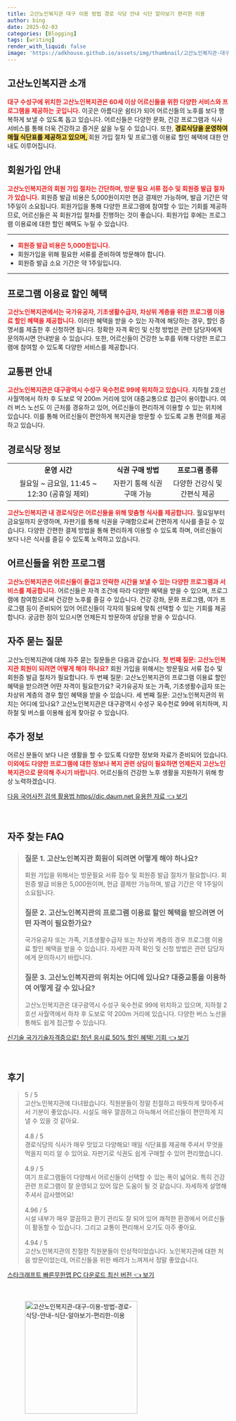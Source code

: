 ```yaml
---
title: 고산노인복지관 대구 이용 방법 경로 식당 안내 식단 알아보기 편리한 이용
author: bing
date: 2025-02-03
categories: [Blogging]
tags: [writing]
render_with_liquid: false
image: 'https://adkhouse.github.io/assets/img/thumbnail/고산노인복지관-대구-이용-방법-경로-식당-안내-식단-알아보기-편리한-이용.webp'
---
```



<h2 id='고산노인복지관 소개'>고산노인복지관 소개</h2>

<p><b><span style="color: #ee2323;">대구 수성구에 위치한 고산노인복지관은 60세 이상 어르신들을 위한 다양한 서비스와 프로그램을 제공하는 곳입니다.</span></b> 이곳은 아름다운 쉼터가 되어 어르신들의 노후를 보다 행복하게 보낼 수 있도록 돕고 있습니다. 어르신들은 다양한 문화, 건강 프로그램과 식사 서비스를 통해 더욱 건강하고 즐거운 삶을 누릴 수 있습니다. 또한, <b><span style="background-color: #ffe066;">경로식당을 운영하여 매월 식단표를 제공하고 있으며, </span></b>회원 가입 절차 및 프로그램 이용료 할인 혜택에 대한 안내도 이루어집니다.</p>

<h2 id='회원가입 안내'>회원가입 안내</h2>

<p><b><span style="color: #ee2323;">고산노인복지관의 회원 가입 절차는 간단하며, 방문 필요 서류 접수 및 회원증 발급 절차가 있습니다.</span></b> 회원증 발급 비용은 5,000원이지만 현금 결제만 가능하며, 발급 기간은 약 1주일이 소요됩니다. 회원가입을 통해 다양한 프로그램에 참여할 수 있는 기회를 제공하므로, 어르신들은 꼭 회원가입 절차를 진행하는 것이 좋습니다. 회원가입 후에는 프로그램 이용료에 대한 할인 혜택도 누릴 수 있습니다.</p>

<hr />

<ul>
    <li><b><span style="color: #ee2323;">회원증 발급 비용은 5,000원입니다.</span></b></li>
    <li>회원가입을 위해 필요한 서류를 준비하여 방문해야 합니다.</li>
    <li>회원증 발급 소요 기간은 약 1주일입니다.</li>
</ul>

<hr />

<h2 id='프로그램 이용료 할인 혜택'>프로그램 이용료 할인 혜택</h2>

<p><b><span style="color: #ee2323;">고산노인복지관에서는 국가유공자, 기초생활수급자, 차상위 계층을 위한 프로그램 이용료 할인 혜택을 제공합니다.</span></b> 이러한 혜택을 받을 수 있는 자격에 해당하는 경우, 할인 증명서를 제출한 후 신청하면 됩니다. 정확한 자격 확인 및 신청 방법은 관련 담당자에게 문의하시면 안내받을 수 있습니다. 또한, 어르신들이 건강한 노후를 위해 다양한 프로그램에 참여할 수 있도록 다양한 서비스를 제공합니다.</p>

<h2 id='교통편 안내'>교통편 안내</h2>

<p><b><span style="color: #ee2323;">고산노인복지관은 대구광역시 수성구 욱수천로 99에 위치하고 있습니다.</span></b> 지하철 2호선 사월역에서 하차 후 도보로 약 200m 거리에 있어 대중교통으로 접근이 용이합니다. 여러 버스 노선도 이 근처를 경유하고 있어, 어르신들이 편리하게 이용할 수 있는 위치에 있습니다. 이를 통해 어르신들이 편안하게 복지관을 방문할 수 있도록 교통 편의를 제공하고 있습니다.</p>

<h2 id='경로식당 정보'>경로식당 정보</h2>

<table>
    <tr>
        <td style="text-align: center; height: 17px;"><b>운영 시간</b></td>
        <td style="text-align: center; height: 17px;"><b>식권 구매 방법</b></td>
        <td style="text-align: center; height: 17px;"><b>프로그램 종류</b></td>
    </tr>
    <tr>
        <td style="text-align: center; height: 17px;">월요일 ~ 금요일, 11:45 ~ 12:30 (공휴일 제외)</td>
        <td style="text-align: center; height: 17px;">자판기 통해 식권 구매 가능</td>
        <td style="text-align: center; height: 17px;">다양한 건강식 및 간편식 제공</td>
    </tr>
</table>

<p><b><span style="color: #ee2323;">고산노인복지관 내 경로식당은 어르신들을 위해 맞춤형 식사를 제공합니다.</span></b> 월요일부터 금요일까지 운영하며, 자판기를 통해 식권을 구매함으로써 간편하게 식사를 즐길 수 있습니다. 다양한 간편한 결제 방법을 통해 편리하게 이용할 수 있도록 하며, 어르신들이 보다 나은 식사를 즐길 수 있도록 노력하고 있습니다.</p>

<h2 id='어르신들을 위한 프로그램'>어르신들을 위한 프로그램</h2>

<p><b><span style="color: #ee2323;">고산노인복지관은 어르신들이 즐겁고 안락한 시간을 보낼 수 있는 다양한 프로그램과 서비스를 제공합니다.</span></b> 어르신들은 자격 조건에 따라 다양한 혜택을 받을 수 있으며, 프로그램에 참여함으로써 건강한 노후를 즐길 수 있습니다. 건강 강좌, 문화 프로그램, 여가 프로그램 등이 준비되어 있어 어르신들이 각자의 필요에 맞춰 선택할 수 있는 기회를 제공합니다. 궁금한 점이 있으시면 언제든지 방문하여 상담을 받을 수 있습니다.</p>

<h2 id='자주 묻는 질문'>자주 묻는 질문</h2>

<p>고산노인복지관에 대해 자주 묻는 질문들은 다음과 같습니다. <b><span style="color: #ee2323;">첫 번째 질문: 고산노인복지관 회원이 되려면 어떻게 해야 하나요?</span></b> 회원 가입을 위해서는 방문필요 서류 접수 및 회원증 발급 절차가 필요합니다. 두 번째 질문: 고산노인복지관의 프로그램 이용료 할인 혜택을 받으려면 어떤 자격이 필요한가요? 국가유공자 또는 가족, 기초생활수급자 또는 차상위 계층의 경우 할인 혜택을 받을 수 있습니다. 세 번째 질문: 고산노인복지관의 위치는 어디에 있나요? 고산노인복지관은 대구광역시 수성구 욱수천로 99에 위치하며, 지하철 및 버스를 이용해 쉽게 찾아갈 수 있습니다.</p>

<h2 id='추가 정보'>추가 정보</h2>

<p>어르신 분들이 보다 나은 생활을 할 수 있도록 다양한 정보와 자료가 준비되어 있습니다. <b><span style="color: #ee2323;">이외에도 다양한 프로그램에 대한 정보나 복지 관련 상담이 필요하면 언제든지 고산노인복지관으로 문의해 주시기 바랍니다.</span></b> 어르신들의 건강한 노후 생활을 지원하기 위해 항상 노력하겠습니다.</p>


<p><a class="click-button" title="다음 국어사전 검색 활용법 https//dic.daum.net 유용한 자료" href="https://adkhouse.github.io/posts/%EB%8B%A4%EC%9D%8C-%EA%B5%AD%EC%96%B4%EC%82%AC%EC%A0%84-%EA%B2%80%EC%83%89-%ED%99%9C%EC%9A%A9%EB%B2%95-httpsdic.daum.net-%EC%9C%A0%EC%9A%A9%ED%95%9C-%EC%9E%90%EB%A3%8C/" rel="dofollow">다음 국어사전 검색 활용법 https//dic.daum.net 유용한 자료 👈 보기</a></p><br>
<h2 id='자주_찾는_FAQ'>자주 찾는 FAQ</h2>
<div itemscope="" itemtype="https://schema.org/FAQPage"> 
<blockquote> 
<div itemscope="" itemprop="mainEntity" itemtype="https://schema.org/Question"> 
<h3 itemprop="name">질문 1. 고산노인복지관 회원이 되려면 어떻게 해야 하나요?</h3> 
<div itemscope="" itemprop="acceptedAnswer" itemtype="https://schema.org/Answer"> 
<span itemprop="text"> 
<p>회원 가입을 위해서는 방문필요 서류 접수 및 회원증 발급 절차가 필요합니다. 회원증 발급 비용은 5,000원이며, 현금 결제만 가능하며, 발급 기간은 약 1주일이 소요됩니다.</p> 
</span> 
</div> 
</div> 

<div itemscope="" itemprop="mainEntity" itemtype="https://schema.org/Question"> 
<h3 itemprop="name">질문 2. 고산노인복지관의 프로그램 이용료 할인 혜택을 받으려면 어떤 자격이 필요한가요?</h3> 
<div itemscope="" itemprop="acceptedAnswer" itemtype="https://schema.org/Answer"> 
<span itemprop="text"> 
<p>국가유공자 또는 가족, 기초생활수급자 또는 차상위 계층의 경우 프로그램 이용료 할인 혜택을 받을 수 있습니다. 자세한 자격 확인 및 신청 방법은 관련 담당자에게 문의하시기 바랍니다.</p> 
</span> 
</div> 
</div> 

<div itemscope="" itemprop="mainEntity" itemtype="https://schema.org/Question"> 
<h3 itemprop="name">질문 3. 고산노인복지관의 위치는 어디에 있나요? 대중교통을 이용하여 어떻게 갈 수 있나요?</h3> 
<div itemscope="" itemprop="acceptedAnswer" itemtype="https://schema.org/Answer"> 
<span itemprop="text"> 
<p>고산노인복지관은 대구광역시 수성구 욱수천로 99에 위치하고 있으며, 지하철 2호선 사월역에서 하차 후 도보로 약 200m 거리에 있습니다. 다양한 버스 노선을 통해도 쉽게 접근할 수 있습니다.</p> 
</span> 
</div> 
</div> 
</blockquote> 
</div>
<p><a class="click-button" title="신기술 국가기술자격증으로! 청년 응시료 50% 할인 혜택! 기회" href="https://adkhouse.github.io/posts/%EC%8B%A0%EA%B8%B0%EC%88%A0-%EA%B5%AD%EA%B0%80%EA%B8%B0%EC%88%A0%EC%9E%90%EA%B2%A9%EC%A6%9D%EC%9C%BC%EB%A1%9C!-%EC%B2%AD%EB%85%84-%EC%9D%91%EC%8B%9C%EB%A3%8C-50-%ED%95%A0%EC%9D%B8-%ED%98%9C%ED%83%9D!-%EA%B8%B0%ED%9A%8C/" rel="dofollow">신기술 국가기술자격증으로! 청년 응시료 50% 할인 혜택! 기회 👈 보기</a></p><br>
<h2 id='후기'>후기</h2>
<div itemscope itemtype="https://schema.org/Product">
  <blockquote>
  <div itemprop="review" itemscope itemtype="https://schema.org/Review">
      <div itemprop="reviewRating" itemscope itemtype="https://schema.org/Rating"> <span itemprop="ratingValue">5</span> / <span itemprop="bestRating">5</span> </div>
      <span itemprop="reviewBody">고산노인복지관에 다녀왔습니다. 직원분들이 정말 친절하고 따뜻하게 맞아주셔서 기분이 좋았습니다. 시설도 매우 깔끔하고 아늑해서 어르신들이 편안하게 지낼 수 있을 것 같아요.</span>
  </div>
  <br>
  <div itemprop="review" itemscope itemtype="https://schema.org/Review">
      <div itemprop="reviewRating" itemscope itemtype="https://schema.org/Rating"> <span itemprop="ratingValue">4.8</span> / <span itemprop="bestRating">5</span> </div>
      <span itemprop="reviewBody">경로식당의 식사가 매우 맛있고 다양해요! 매일 식단표를 제공해 주셔서 무엇을 먹을지 미리 알 수 있어요. 자판기로 식권도 쉽게 구매할 수 있어 편리했습니다.</span>
  </div>
  <br>
  <div itemprop="review" itemscope itemtype="https://schema.org/Review">
      <div itemprop="reviewRating" itemscope itemtype="https://schema.org/Rating"> <span itemprop="ratingValue">4.9</span> / <span itemprop="bestRating">5</span> </div>
      <span itemprop="reviewBody">여기 프로그램들이 다양해서 어르신들이 선택할 수 있는 폭이 넓어요. 특히 건강 관련 프로그램이 잘 운영되고 있어 많은 도움이 될 것 같습니다. 자세하게 설명해 주셔서 감사했어요!</span>
  </div>
  <br>
  <div itemprop="review" itemscope itemtype="https://schema.org/Review">
      <div itemprop="reviewRating" itemscope itemtype="https://schema.org/Rating"> <span itemprop="ratingValue">4.96</span> / <span itemprop="bestRating">5</span> </div>
      <span itemprop="reviewBody">시설 내부가 매우 깔끔하고 환기 관리도 잘 되어 있어 쾌적한 환경에서 어르신들이 활동할 수 있습니다. 그리고 교통이 편리해서 오기도 아주 좋아요.</span>
  </div>
  <br>
  <div itemprop="review" itemscope itemtype="https://schema.org/Review">
      <div itemprop="reviewRating" itemscope itemtype="https://schema.org/Rating"> <span itemprop="ratingValue">4.94</span> / <span itemprop="bestRating">5</span> </div>
      <span itemprop="reviewBody">고산노인복지관의 친절한 직원분들이 인상적이었습니다. 노인복지관에 대한 처음 방문이었는데, 어르신들을 위한 배려가 느껴져서 정말 좋았습니다.</span>
  </div>
  </blockquote>
</div>
<p><a class="click-button" title="스타크래프트 빠른무한맵 PC 다운로드 최신 버전" href="https://adkhouse.github.io/posts/%EC%8A%A4%ED%83%80%ED%81%AC%EB%9E%98%ED%94%84%ED%8A%B8-%EB%B9%A0%EB%A5%B8%EB%AC%B4%ED%95%9C%EB%A7%B5-PC-%EB%8B%A4%EC%9A%B4%EB%A1%9C%EB%93%9C-%EC%B5%9C%EC%8B%A0-%EB%B2%84%EC%A0%84/" rel="dofollow">스타크래프트 빠른무한맵 PC 다운로드 최신 버전 👈 보기</a></p><br>
<figure class="image"><img src="https://adkhouse.github.io/assets/img/thumbnail/고산노인복지관-대구-이용-방법-경로-식당-안내-식단-알아보기-편리한-이용.webp" alt="고산노인복지관-대구-이용-방법-경로-식당-안내-식단-알아보기-편리한-이용" width="256" height="256"></figure>
